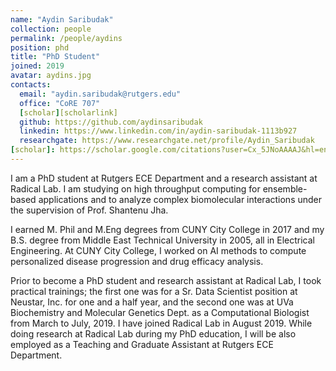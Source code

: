 ```yaml
---
name: "Aydin Saribudak"
collection: people
permalink: /people/aydins
position: phd
title: "PhD Student"
joined: 2019
avatar: aydins.jpg
contacts:
  email: "aydin.saribudak@rutgers.edu"
  office: "CoRE 707"
  [scholar][scholarlink] 
  github: https://github.com/aydinsaribudak
  linkedin: https://www.linkedin.com/in/aydin-saribudak-1113b927
  researchgate: https://www.researchgate.net/profile/Aydin_Saribudak
[scholar]: https://scholar.google.com/citations?user=Cx_5JNoAAAAJ&hl=en&oi=ao
---
```


I am a PhD student at Rutgers ECE Department and a research assistant at Radical Lab. I am studying on high throughput computing for ensemble-based applications and to analyze complex biomolecular interactions under the supervision of Prof. Shantenu Jha.

I earned M. Phil and M.Eng degrees from CUNY City College in 2017 and my B.S. degree from Middle East Technical University in 2005, all in Electrical Engineering. At CUNY City College, I worked on AI methods to compute personalized disease progression and drug efficacy analysis.

Prior to become a PhD student and research assistant at Radical Lab, I took practical trainings; the first one was for a Sr. Data Scientist position at Neustar, Inc. for one and a half year, and the second one was at UVa Biochemistry and Molecular Genetics Dept. as a Computational Biologist from March to July, 2019. I have joined Radical Lab in August 2019. While doing research at Radical Lab during my PhD education, I will be also employed as a Teaching and Graduate Assistant at Rutgers ECE Department.
